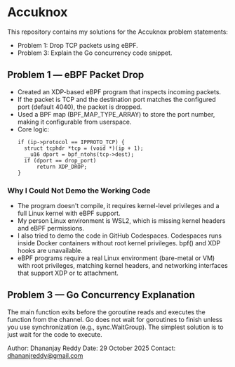 # Accuknox

This repository contains my solutions for the Accuknox problem statements:
- Problem 1: Drop TCP packets using eBPF.
- Problem 3: Explain the Go concurrency code snippet.

## Problem 1 — eBPF Packet Drop
- Created an XDP-based eBPF program that inspects incoming packets.
- If the packet is TCP and the destination port matches the configured port (default 4040), the packet is dropped.
- Used a BPF map (BPF_MAP_TYPE_ARRAY) to store the port number, making it configurable from userspace.
- Core logic:
  ```
  if (ip->protocol == IPPROTO_TCP) {
    struct tcphdr *tcp = (void *)(ip + 1);
    __u16 dport = bpf_ntohs(tcp->dest);
    if (dport == drop_port)
        return XDP_DROP;
  }
  ```
### Why I Could Not Demo the Working Code
- The program doesn't compile, it requires kernel-level privileges and a full Linux kernel with eBPF support.
- My person Linux environment is WSL2, which is missing kernel headers and eBPF permissions.
- I also tried to demo the code in GitHub Codespaces. Codespaces runs inside Docker containers without root kernel privileges. bpf() and XDP hooks are unavailable.
- eBPF programs require a real Linux environment (bare-metal or VM) with root privileges, matching kernel headers, and networking interfaces that support XDP or tc attachment.

## Problem 3 — Go Concurrency Explanation
The main function exits before the goroutine reads and executes the function from the channel.
Go does not wait for goroutines to finish unless you use synchronization (e.g., sync.WaitGroup). The simplest solution is to just wait for the code to execute.




Author: Dhananjay Reddy
Date: 29 October 2025
Contact: dhananjreddy@gmail.com
